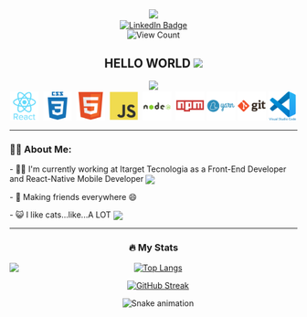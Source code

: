 <div align="center">
     <img src="https://i.pinimg.com/originals/a0/d5/81/a0d581666d26dd9c66bf8ed395cba948.gif" width="300">
</div>

<div align="center" id="badges">
  <a href="https://www.linkedin.com/in/guilherme-barbosa-98149521a/">
    <img src="https://img.shields.io/badge/LinkedIn-blue?style=for-the-badge&logo=linkedin&logoColor=white" alt="LinkedIn Badge"/>
  </a>
  
<div>
  <img src="https://komarev.com/ghpvc/?username=Barbosaadev&style=flat-square&color=blue" alt="View Count"/>
  </div>

<h2 align="center">
  HELLO WORLD
  <img src="https://media.giphy.com/media/hvRJCLFzcasrR4ia7z/giphy.gif" width="30">
</h2>

<div align=center>
  <img src="https://mir-s3-cdn-cf.behance.net/project_modules/max_1200/22b22287602523.5dbd29081561d.gif" width="700">
 </div>
 
 <div align="center">
  <img src="https://github.com/devicons/devicon/blob/master/icons/react/react-original-wordmark.svg" title="React" alt="React" width="50" height="50"/>&nbsp;
  <img src="https://github.com/devicons/devicon/blob/master/icons/css3/css3-plain-wordmark.svg"  title="CSS3" alt="CSS" width="50" height="50"/>&nbsp;
  <img src="https://github.com/devicons/devicon/blob/master/icons/html5/html5-original.svg" title="HTML5" alt="HTML" width="50" height="50"/>&nbsp;
  <img src="https://github.com/devicons/devicon/blob/master/icons/javascript/javascript-original.svg" title="JavaScript" alt="JavaScript" width="50"height="50"/>&nbsp;
  <img src="https://github.com/devicons/devicon/blob/master/icons/nodejs/nodejs-original-wordmark.svg" title="NodeJS" alt="NodeJS" width="50" height="50"/>&nbsp;
  <img src="https://github.com/devicons/devicon/blob/master/icons/npm/npm-original-wordmark.svg" title="Npm" **alt="Npm" width="50" height="50"/>
  <img src="https://github.com/devicons/devicon/blob/master/icons/yarn/yarn-original-wordmark.svg" title="Yarn" **alt="Yarn" width="50" height="50"/>
  <img src="https://github.com/devicons/devicon/blob/master/icons/git/git-original-wordmark.svg" title="Git" **alt="Git" width="50" height="50"/>
  <img src="https://github.com/devicons/devicon/blob/master/icons/vscode/vscode-original-wordmark.svg" title="Vscode" **alt="Vscode" width="50" height="50"/>
</div>
  
---
  
<h3 align="left">
    👨‍💻 About Me:
    </h2>
  <p align="left"> - 👨‍💻 I'm currently working at Itarget Tecnologia as a Front-End Developer and React-Native Mobile Developer <img src="https://accbm.com.br/wp-content/themes/ACCBM/assets/image/logo-itarget.png" width="30" align="center"></p>
  <p align="left"> - 🌱 Making friends everywhere 😄 </p>
  <p align="left"> - 😺 I like cats...like...A LOT <img src="https://media.giphy.com/media/WUlplcMpOCEmTGBtBW/giphy.gif" width="30" align="center"></p>
  
  ---
  
 ### 🔥 My Stats 
 

 <a href="https://github.com/Barbosaadev">
 <img align="left" height="180em" src="https://github-readme-stats.vercel.app/api?username=Barbosaadev&show_icons=true&theme=dracula&include_all_commits=true&count_private=false"/>

[![Top Langs](https://github-readme-stats.vercel.app/api/top-langs/?username=Barbosaadev&hide=shell,ruby&theme=vision-friendly-dark)](https://github.com/anuraghazra/github-readme-stats)

[![GitHub Streak](http://github-readme-streak-stats.herokuapp.com?user=Barbosaadev&theme=midnight-purple&hide_border=true)](https://git.io/streak-stats)
     
![Snake animation](https://github.com/Barbosaadev/Barbosaadev/blob/output/github-contribution-grid-snake.svg)
